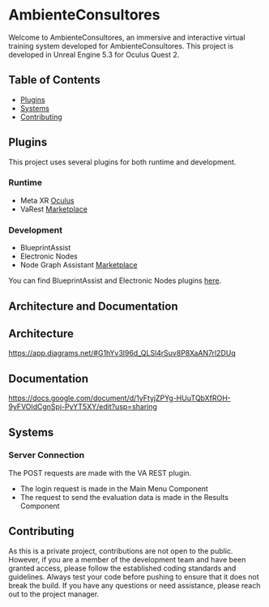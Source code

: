 
# AmbienteConsultores

Welcome to AmbienteConsultores, an immersive and interactive virtual training system developed for AmbienteConsultores. This project is developed in Unreal Engine 5.3 for Oculus Quest 2.

## Table of Contents
- [Plugins](#plugins)
- [Systems](#systems)
- [Contributing](#contributing)

## Plugins

This project uses several plugins for both runtime and development.

### Runtime
- Meta XR [Oculus]([https://developer.oculus.com/downloads/package/unreal-engine-5-integration/57.0](https://developer.oculus.com/downloads/package/unreal-engine-5-integration/63.0))
- VaRest [Marketplace](https://www.unrealengine.com/marketplace/en-US/product/varest-plugin)


### Development
- BlueprintAssist
- Electronic Nodes
- Node Graph Assistant [Marketplace](https://www.unrealengine.com/marketplace/en-US/product/node-graph-assistant?sessionInvalidated=true)

You can find BlueprintAssist and Electronic Nodes plugins [here](https://drive.google.com/drive/u/2/folders/15XSU2aNTw-qrnRStJ9wNX06_vv_V60Zx).

## Architecture and Documentation

## Architecture
https://app.diagrams.net/#G1hYv3l96d_QLSl4rSuv8P8XaAN7rl2DUq

## Documentation
https://docs.google.com/document/d/1yFtyjZPYg-HUuTQbXfROH-9yFVOldCgnSpj-PyYT5XY/edit?usp=sharing

## Systems

### Server Connection
The POST requests are made with the VA REST plugin. 
 - The login request is made in the Main Menu Component
 - The request to send the evaluation data is made in the Results Component


## Contributing

As this is a private project, contributions are not open to the public. However, if you are a member of the development team and have been granted access, please follow the established coding standards and guidelines. Always test your code before pushing to ensure that it does not break the build. If you have any questions or need assistance, please reach out to the project manager.
